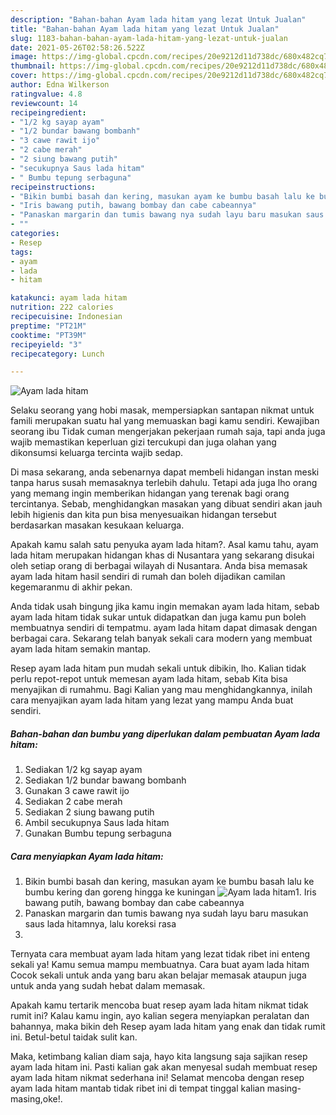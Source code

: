 ```yaml
---
description: "Bahan-bahan Ayam lada hitam yang lezat Untuk Jualan"
title: "Bahan-bahan Ayam lada hitam yang lezat Untuk Jualan"
slug: 1183-bahan-bahan-ayam-lada-hitam-yang-lezat-untuk-jualan
date: 2021-05-26T02:58:26.522Z
image: https://img-global.cpcdn.com/recipes/20e9212d11d738dc/680x482cq70/ayam-lada-hitam-foto-resep-utama.jpg
thumbnail: https://img-global.cpcdn.com/recipes/20e9212d11d738dc/680x482cq70/ayam-lada-hitam-foto-resep-utama.jpg
cover: https://img-global.cpcdn.com/recipes/20e9212d11d738dc/680x482cq70/ayam-lada-hitam-foto-resep-utama.jpg
author: Edna Wilkerson
ratingvalue: 4.8
reviewcount: 14
recipeingredient:
- "1/2 kg sayap ayam"
- "1/2 bundar bawang bombanh"
- "3 cawe rawit ijo"
- "2 cabe merah"
- "2 siung bawang putih"
- "secukupnya Saus lada hitam"
- " Bumbu tepung serbaguna"
recipeinstructions:
- "Bikin bumbi basah dan kering, masukan ayam ke bumbu basah lalu ke bumbu kering dan goreng hingga ke kuningan"
- "Iris bawang putih, bawang bombay dan cabe cabeannya"
- "Panaskan margarin dan tumis bawang nya sudah layu baru masukan saus lada hitamnya, lalu koreksi rasa"
- ""
categories:
- Resep
tags:
- ayam
- lada
- hitam

katakunci: ayam lada hitam 
nutrition: 222 calories
recipecuisine: Indonesian
preptime: "PT21M"
cooktime: "PT39M"
recipeyield: "3"
recipecategory: Lunch

---
```



![Ayam lada hitam](https://img-global.cpcdn.com/recipes/20e9212d11d738dc/680x482cq70/ayam-lada-hitam-foto-resep-utama.jpg)

Selaku seorang yang hobi masak, mempersiapkan santapan nikmat untuk famili merupakan suatu hal yang memuaskan bagi kamu sendiri. Kewajiban seorang ibu Tidak cuman mengerjakan pekerjaan rumah saja, tapi anda juga wajib memastikan keperluan gizi tercukupi dan juga olahan yang dikonsumsi keluarga tercinta wajib sedap.

Di masa  sekarang, anda sebenarnya dapat membeli hidangan instan meski tanpa harus susah memasaknya terlebih dahulu. Tetapi ada juga lho orang yang memang ingin memberikan hidangan yang terenak bagi orang tercintanya. Sebab, menghidangkan masakan yang dibuat sendiri akan jauh lebih higienis dan kita pun bisa menyesuaikan hidangan tersebut berdasarkan masakan kesukaan keluarga. 



Apakah kamu salah satu penyuka ayam lada hitam?. Asal kamu tahu, ayam lada hitam merupakan hidangan khas di Nusantara yang sekarang disukai oleh setiap orang di berbagai wilayah di Nusantara. Anda bisa memasak ayam lada hitam hasil sendiri di rumah dan boleh dijadikan camilan kegemaranmu di akhir pekan.

Anda tidak usah bingung jika kamu ingin memakan ayam lada hitam, sebab ayam lada hitam tidak sukar untuk didapatkan dan juga kamu pun boleh membuatnya sendiri di tempatmu. ayam lada hitam dapat dimasak dengan berbagai cara. Sekarang telah banyak sekali cara modern yang membuat ayam lada hitam semakin mantap.

Resep ayam lada hitam pun mudah sekali untuk dibikin, lho. Kalian tidak perlu repot-repot untuk memesan ayam lada hitam, sebab Kita bisa menyajikan di rumahmu. Bagi Kalian yang mau menghidangkannya, inilah cara menyajikan ayam lada hitam yang lezat yang mampu Anda buat sendiri.

<!--inarticleads1-->

##### Bahan-bahan dan bumbu yang diperlukan dalam pembuatan Ayam lada hitam:

1. Sediakan 1/2 kg sayap ayam
1. Sediakan 1/2 bundar bawang bombanh
1. Gunakan 3 cawe rawit ijo
1. Sediakan 2 cabe merah
1. Sediakan 2 siung bawang putih
1. Ambil secukupnya Saus lada hitam
1. Gunakan  Bumbu tepung serbaguna




<!--inarticleads2-->

##### Cara menyiapkan Ayam lada hitam:

1. Bikin bumbi basah dan kering, masukan ayam ke bumbu basah lalu ke bumbu kering dan goreng hingga ke kuningan
<img src="https://img-global.cpcdn.com/steps/1c2fbd8861e2b6ba/160x128cq70/ayam-lada-hitam-langkah-memasak-1-foto.jpg" alt="Ayam lada hitam">1. Iris bawang putih, bawang bombay dan cabe cabeannya
1. Panaskan margarin dan tumis bawang nya sudah layu baru masukan saus lada hitamnya, lalu koreksi rasa
1. 




Ternyata cara membuat ayam lada hitam yang lezat tidak ribet ini enteng sekali ya! Kamu semua mampu membuatnya. Cara buat ayam lada hitam Cocok sekali untuk anda yang baru akan belajar memasak ataupun juga untuk anda yang sudah hebat dalam memasak.

Apakah kamu tertarik mencoba buat resep ayam lada hitam nikmat tidak rumit ini? Kalau kamu ingin, ayo kalian segera menyiapkan peralatan dan bahannya, maka bikin deh Resep ayam lada hitam yang enak dan tidak rumit ini. Betul-betul taidak sulit kan. 

Maka, ketimbang kalian diam saja, hayo kita langsung saja sajikan resep ayam lada hitam ini. Pasti kalian gak akan menyesal sudah membuat resep ayam lada hitam nikmat sederhana ini! Selamat mencoba dengan resep ayam lada hitam mantab tidak ribet ini di tempat tinggal kalian masing-masing,oke!.

